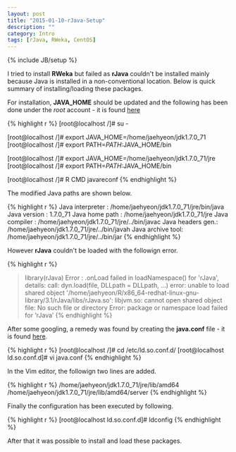 ```yaml
---
layout: post
title: "2015-01-10-rJava-Setup"
description: ""
category: Intro
tags: [rJava, RWeka, CentOS]
---
```

{% include JB/setup %}

I tried to install **RWeka** but failed as **rJava** couldn't be installed mainly because Java is installed in a non-conventional location. Below is quick summary of installing/loading these packages.

For installation, **JAVA_HOME** should be updated and the following has been done under the _root_ account - it is found [here](http://r.789695.n4.nabble.com/Can-t-get-R-to-recognize-Java-for-rJava-installation-td4553023.html)


{% highlight r %}
[root@localhost /]# su -

[root@localhost /]# export JAVA_HOME=/home/jaehyeon/jdk1.7.0_71
[root@localhost /]# export PATH=$PATH:$JAVA_HOME/bin

[root@localhost /]# export JAVA_HOME=/home/jaehyeon/jdk1.7.0_71/jre
[root@localhost /]# export PATH=$PATH:$JAVA_HOME/bin

[root@localhost /]# R CMD javareconf
{% endhighlight %}

The modified Java paths are shown below.


{% highlight r %}
Java interpreter : /home/jaehyeon/jdk1.7.0_71/jre/bin/java
Java version     : 1.7.0_71
Java home path   : /home/jaehyeon/jdk1.7.0_71/jre
Java compiler    : /home/jaehyeon/jdk1.7.0_71/jre/../bin/javac
Java headers gen.: /home/jaehyeon/jdk1.7.0_71/jre/../bin/javah
Java archive tool: /home/jaehyeon/jdk1.7.0_71/jre/../bin/jar
{% endhighlight %}

However **rJava** couldn't be loaded with the followign error.


{% highlight r %}
> library(rJava)
Error : .onLoad failed in loadNamespace() for 'rJava', details:
  call: dyn.load(file, DLLpath = DLLpath, ...)
  error: unable to load shared object '/home/jaehyeon/R/x86_64-redhat-linux-gnu-library/3.1/rJava/libs/rJava.so':
  libjvm.so: cannot open shared object file: No such file or directory
Error: package or namespace load failed for ‘rJava’
{% endhighlight %}

After some googling, a remedy was found by creating the **java.conf** file - it is found [here](http://stackoverflow.com/questions/13403268/error-while-loading-rjava).


{% highlight r %}
[root@localhost /]# cd /etc/ld.so.conf.d/
[root@localhost ld.so.conf.d]# vi java.conf
{% endhighlight %}

In the Vim editor, the followign two lines are added.


{% highlight r %}
/home/jaehyeon/jdk1.7.0_71/jre/lib/amd64
/home/jaehyeon/jdk1.7.0_71/jre/lib/amd64/server
{% endhighlight %}

Finally the configuration has been executed by following.


{% highlight r %}
[root@localhost ld.so.conf.d]# ldconfig
{% endhighlight %}

After that it was possible to install and load these packages.

